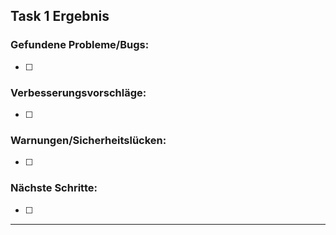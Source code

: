 ## Task 1 Ergebnis

### Gefundene Probleme/Bugs:
- [ ] 

### Verbesserungsvorschläge:
- [ ] 

### Warnungen/Sicherheitslücken:
- [ ] 

### Nächste Schritte:
- [ ] 

---
